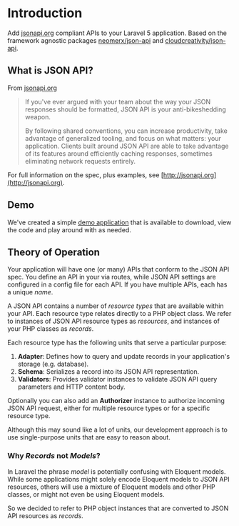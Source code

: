 # Introduction

Add [jsonapi.org](http://jsonapi.org) compliant APIs to your Laravel 5 application.
Based on the framework agnostic packages [neomerx/json-api](https://github.com/neomerx/json-api) and
[cloudcreativity/json-api](https://github.com/cloudcreativity/json-api).

## What is JSON API?

From [jsonapi.org](http://jsonapi.org)

> If you've ever argued with your team about the way your JSON responses should be formatted, JSON API is your 
anti-bikeshedding weapon.
>
> By following shared conventions, you can increase productivity, take advantage of generalized tooling, and focus on 
what matters: your application. Clients built around JSON API are able to take advantage of its features around 
efficiently caching responses, sometimes eliminating network requests entirely.

For full information on the spec, plus examples, see [http://jsonapi.org](http://jsonapi.org).

## Demo

We've created a simple [demo application](https://github.com/cloudcreativity/demo-laravel-json-api) that is
available to download, view the code and play around with as needed.

## Theory of Operation

Your application will have one (or many) APIs that conform to the JSON API spec. You define an API in your via routes, 
while JSON API settings are configured in a config file for each API. If you have multiple APIs, each has a unique 
*name*.

A JSON API contains a number of *resource types* that are available within your API. Each resource type
relates directly to a PHP object class. We refer to instances of JSON API resource types as *resources*, and instances 
of your PHP classes as *records*. 

Each resource type has the following units that serve a particular purpose:

1. **Adapter**: Defines how to query and update records in your application's storage (e.g. database).
2. **Schema**: Serializes a record into its JSON API representation.
3. **Validators**: Provides validator instances to validate JSON API query parameters and HTTP content body.

Optionally you can also add an **Authorizer** instance to authorize incoming JSON API request, either for multiple 
resource types or for a specific resource type.

Although this may sound like a lot of units, our development approach is to use single-purpose units that
are easy to reason about.

### Why *Records* not *Models*?

In Laravel the phrase *model* is potentially confusing with Eloquent models. While some applications might solely 
encode Eloquent models to JSON API resources, others will use a mixture of Eloquent models and other PHP classes, 
or might not even be using Eloquent models.

So we decided to refer to PHP object instances that are converted to JSON API resources as *records*.
